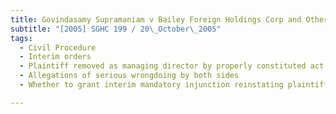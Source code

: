 ```yaml
---
title: Govindasamy Supramaniam v Bailey Foreign Holdings Corp and Others 
subtitle: "[2005] SGHC 199 / 20\_October\_2005"
tags:
  - Civil Procedure
  - Interim orders
  - Plaintiff removed as managing director by properly constituted act of company\'s board of directors
  - Allegations of serious wrongdoing by both sides
  - Whether to grant interim mandatory injunction reinstating plaintiff as managing director

---
```


